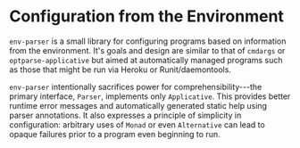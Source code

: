 
# Configuration from the Environment

`env-parser` is a small library for configuring programs based on information
from the environment. It's goals and design are similar to that of `cmdargs` or
`optparse-applicative` but aimed at automatically managed programs such as those
that might be run via Heroku or Runit/daemontools.

`env-parser` intentionally sacrifices power for comprehensibility---the primary
interface, `Parser`, implements only `Applicative`. This provides better runtime
error messages and automatically generated static help using parser annotations.
It also expresses a principle of simplicity in configuration: arbitrary uses of
`Monad` or even `Alternative` can lead to opaque failures prior to a program
even beginning to run.
